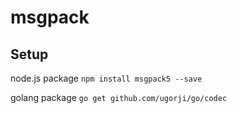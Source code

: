 # msgpack

## Setup

node.js package
`npm install msgpack5 --save`

golang package
`go get github.com/ugorji/go/codec`
